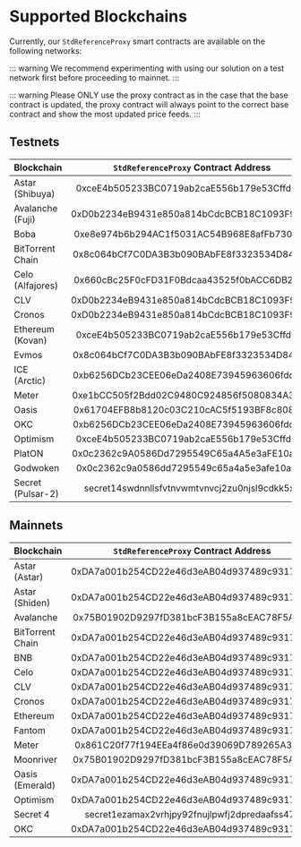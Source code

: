 <!--
order: 3
-->

# Supported Blockchains

Currently, our `StdReferenceProxy` smart contracts are available on the following networks:

::: warning
We recommend experimenting with using our solution on a test network first before proceeding to mainnet.
:::

::: warning
Please ONLY use the proxy contract as in the case that the base contract is updated, the proxy contract will always point to the correct base contract and show the most updated price feeds.
:::

## Testnets

| Blockchain       |    `StdReferenceProxy` Contract Address    | Explorer |
| ---------------- | :----------------: | :----------------: |
| Astar (Shibuya) | 0xceE4b505233BC0719ab2caE556b179e53Cffd3Aa | [link](https://blockscout.com/shibuya/address/0xceE4b505233BC0719ab2caE556b179e53Cffd3Aa) |
| Avalanche (Fuji) | 0xD0b2234eB9431e850a814bCdcBCB18C1093F986B | [link](https://testnet.snowtrace.io/address/0xD0b2234eB9431e850a814bCdcBCB18C1093F986B) |
| Boba | 0xe8e974b6b294AC1f5031AC54B968E8afFb7306Cb | [link](https://blockexplorer.rinkeby.boba.network/address/0xe8e974b6b294AC1f5031AC54B968E8afFb7306Cb) |
| BitTorrent Chain |  0x8c064bCf7C0DA3B3b090BAbFE8f3323534D84d68 | [link](https://testnet.bttcscan.com/address/0x8c064bCf7C0DA3B3b090BAbFE8f3323534D84d68) |
| Celo (Alfajores) | 0x660cBc25F0cFD31F0Bdcaa43525f0bACC6DB2ABc  | [link](https://alfajores-blockscout.celo-testnet.org/address/0x660cBc25F0cFD31F0Bdcaa43525f0bACC6DB2ABc ) |
| CLV | 0xD0b2234eB9431e850a814bCdcBCB18C1093F986B | [link](https://clover-testnet.subscan.io/account/0xD0b2234eB9431e850a814bCdcBCB18C1093F986B) |
| Cronos | 0xD0b2234eB9431e850a814bCdcBCB18C1093F986B | [link](https://testnet.cronoscan.com/address/0xD0b2234eB9431e850a814bCdcBCB18C1093F986B) |
| Ethereum (Kovan) |  0xceE4b505233BC0719ab2caE556b179e53Cffd3Aa | [link](https://kovan.etherscan.io/address/0xceE4b505233BC0719ab2caE556b179e53Cffd3Aa) |
| Evmos |  0x8c064bCf7C0DA3B3b090BAbFE8f3323534D84d68 | [link](https://evm.evmos.dev/address/0x8c064bCf7C0DA3B3b090BAbFE8f3323534D84d68) |
| ICE (Arctic) | 0xb6256DCb23CEE06eDa2408E73945963606fdddd7 | [link](https://arctic.epirus.io/dashboard/accounts/0xb6256DCb23CEE06eDa2408E73945963606fdddd7) |
| Meter | 0xe1bCC505f2Bdd02C9480C924856f5080834A3897 | [link](https://scan-warringstakes.meter.io/address/0xe1bCC505f2Bdd02C9480C924856f5080834A3897) |
| Oasis | 0x61704EFB8b8120c03C210cAC5f5193BF8c80852a | [link](https://testnet.explorer.emerald.oasis.dev/address/0x61704EFB8b8120c03C210cAC5f5193BF8c80852a) |
| OKC | 0xb6256DCb23CEE06eDa2408E73945963606fdddd7 | [link](https://www.oklink.com/en/okc-test/address/0xb6256DCb23CEE06eDa2408E73945963606fdddd7) |
| Optimism | 0xceE4b505233BC0719ab2caE556b179e53Cffd3Aa | [link](https://kovan-optimistic.etherscan.io/address/0xceE4b505233BC0719ab2caE556b179e53Cffd3Aa) |
| PlatON | 0x0c2362c9A0586Dd7295549C65a4A5e3aFE10a88A | [link](https://devnetscan.platon.network/address/0x0c2362c9A0586Dd7295549C65a4A5e3aFE10a88A) |
| Godwoken | 0x0c2362c9a0586dd7295549c65a4a5e3afe10a88a | [link](https://v1.betanet.gwscan.com/address/0x0c2362c9a0586dd7295549c65a4a5e3afe10a88a) |
| Secret (Pulsar-2) | secret14swdnnllsfvtnvwmtvnvcj2zu0njsl9cdkk5xp | [link](https://secretnodes.com/secret/chains/pulsar-2/accounts/secret14swdnnllsfvtnvwmtvnvcj2zu0njsl9cdkk5xp) |

## Mainnets

| Blockchain       |    `StdReferenceProxy` Contract Address    | Explorer |
| ---------------- | :----------------: | :----------------: |
| Astar (Astar) | 0xDA7a001b254CD22e46d3eAB04d937489c93174C3 | [link](https://blockscout.com/astar/address/0xDA7a001b254CD22e46d3eAB04d937489c93174C3) |
| Astar (Shiden) | 0xDA7a001b254CD22e46d3eAB04d937489c93174C3 | [link](https://shiden.subscan.io/address/0xDA7a001b254CD22e46d3eAB04d937489c93174C3) |
| Avalanche | 0x75B01902D9297fD381bcF3B155a8cEAC78F5A35E | [link](https://snowtrace.io/address/0x75B01902D9297fD381bcF3B155a8cEAC78F5A35E) |
| BitTorrent Chain | 0xDA7a001b254CD22e46d3eAB04d937489c93174C3 | [link](https://bttcscan.com/address/0xDA7a001b254CD22e46d3eAB04d937489c93174C3) |
| BNB | 0xDA7a001b254CD22e46d3eAB04d937489c93174C3 | [link](https://bscscan.com/address/0xDA7a001b254CD22e46d3eAB04d937489c93174C3) |
| Celo | 0xDA7a001b254CD22e46d3eAB04d937489c93174C3 | [link](https://explorer.celo.org/address/0xDA7a001b254CD22e46d3eAB04d937489c93174C3) |
| CLV | 0xDA7a001b254CD22e46d3eAB04d937489c93174C3 | [link](https://clvscan.com/address/0xDA7a001b254CD22e46d3eAB04d937489c93174C3) |
| Cronos | 0xDA7a001b254CD22e46d3eAB04d937489c93174C3 | [link](https://cronoscan.com/address/0xDA7a001b254CD22e46d3eAB04d937489c93174C3) |
| Ethereum | 0xDA7a001b254CD22e46d3eAB04d937489c93174C3 | [link](https://etherscan.io/address/0xDA7a001b254CD22e46d3eAB04d937489c93174C3) |
| Fantom | 0xDA7a001b254CD22e46d3eAB04d937489c93174C3 | [link](https://ftmscan.com/address/0xDA7a001b254CD22e46d3eAB04d937489c93174C3) |
| Meter | 0x861C20f77f194EEa4f86e0d39069D789265A3A82 | [link](https://scan.meter.io/address/0x861C20f77f194EEa4f86e0d39069D789265A3A82) |
| Moonriver | 0x75B01902D9297fD381bcF3B155a8cEAC78F5A35E | [link](https://moonriver.moonscan.io/address/0x75B01902D9297fD381bcF3B155a8cEAC78F5A35E) |
| Oasis (Emerald) | 0xDA7a001b254CD22e46d3eAB04d937489c93174C3 | [link](https://explorer.emerald.oasis.dev/address/0xDA7a001b254CD22e46d3eAB04d937489c93174C3) |
| Optimism | 0xDA7a001b254CD22e46d3eAB04d937489c93174C3 | [link](https://optimistic.etherscan.io/address/0xDA7a001b254CD22e46d3eAB04d937489c93174C3) |
| Secret 4 | secret1ezamax2vrhjpy92fnujlpwfj2dpredaafss47k | [link](https://secretnodes.com/secret/chains/secret-4/accounts/secret1ezamax2vrhjpy92fnujlpwfj2dpredaafss47k) |
| OKC | 0xDA7a001b254CD22e46d3eAB04d937489c93174C3 | [link](https://www.oklink.com/oec/address/0xDA7a001b254CD22e46d3eAB04d937489c93174C3) |
